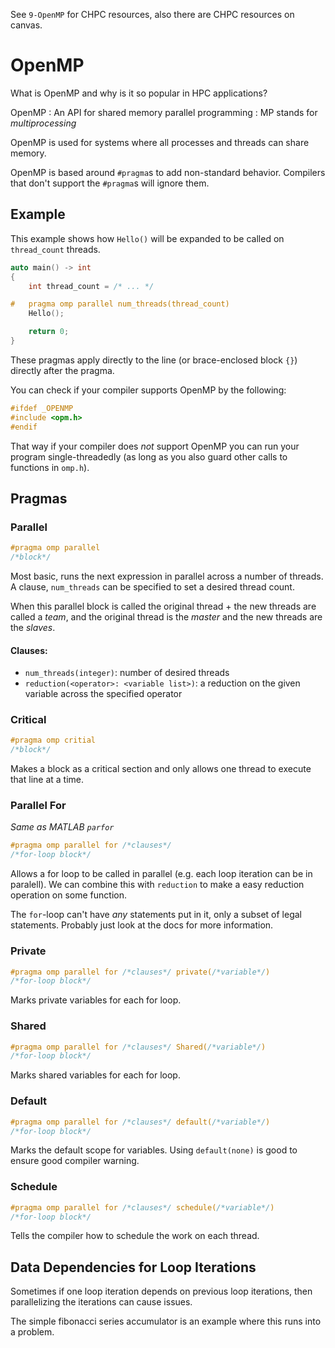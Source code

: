 See `9-OpenMP` for CHPC resources, also there are CHPC resources on canvas.

# OpenMP 

What is OpenMP and why is it so popular in HPC applications?

OpenMP 
: An API for shared memory parallel programming 
: MP stands for _multiprocessing_ 

OpenMP is used for systems where all processes and threads can share memory.

OpenMP is based around `#pragma`s to add non-standard behavior. Compilers that don't 
support the `#pragma`s will ignore them.

## Example 

This example shows how `Hello()` will be expanded to be called on `thread_count` threads.

```cpp
auto main() -> int 
{
    int thread_count = /* ... */ 

#   pragma omp parallel num_threads(thread_count) 
    Hello();

    return 0;
}
```

These pragmas apply directly to the line (or brace-enclosed block `{}`) directly after
the pragma.

You can check if your compiler supports OpenMP by the following:

```cpp
#ifdef _OPENMP 
#include <opm.h>
#endif 
```

That way if your compiler does _not_ support OpenMP you can run your program 
single-threadedly (as long as you also guard other calls to functions in `omp.h`).

## Pragmas 

### Parallel 

```cpp 
#pragma omp parallel
/*block*/
```

Most basic, runs the next expression in parallel across a number of threads. A clause, 
`num_threads` can be specified to set a desired thread count.

When this parallel block is called the original thread + the new threads are called a _team_,
and the original thread is the _master_ and the new threads are the _slaves_.

#### Clauses:

- `num_threads(integer)`: number of desired threads 
- `reduction(<operator>: <variable list>)`: a reduction on the given variable across the 
  specified operator

### Critical 

```cpp 
#pragma omp critial 
/*block*/
```

Makes a block as a critical section and only allows one thread to execute that line at a 
time.

### Parallel For 

_Same as MATLAB `parfor`_

```cpp 
#pragma omp parallel for /*clauses*/
/*for-loop block*/
```

Allows a for loop to be called in parallel (e.g. each loop iteration can be in paralell). 
We can combine this with `reduction` to make a easy reduction operation on some function.

The `for`-loop can't have _any_ statements put in it, only a subset of legal statements. 
Probably just look at the docs for more information.

### Private 

```cpp 
#pragma omp parallel for /*clauses*/ private(/*variable*/)
/*for-loop block*/
```

Marks private variables for each for loop.

### Shared

```cpp 
#pragma omp parallel for /*clauses*/ Shared(/*variable*/)
/*for-loop block*/
```

Marks shared variables for each for loop.

### Default 

```cpp 
#pragma omp parallel for /*clauses*/ default(/*variable*/)
/*for-loop block*/
```

Marks the default scope for variables. Using `default(none)` is good to ensure good 
compiler warning.

### Schedule 

```cpp 
#pragma omp parallel for /*clauses*/ schedule(/*variable*/)
/*for-loop block*/
```

Tells the compiler how to schedule the work on each thread.

## Data Dependencies for Loop Iterations

Sometimes if one loop iteration depends on previous loop iterations, then parallelizing 
the iterations can cause issues.

The simple fibonacci series accumulator is an example where this runs into a problem.
